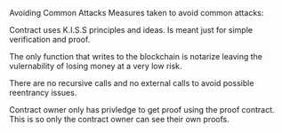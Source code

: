 Avoiding Common Attacks
Measures taken to avoid common attacks:


Contract uses K.I.S.S principles and ideas. Is meant just for simple verification and proof.

The only function that writes to the blockchain is notarize leaving the vulernability of losing money at a very low risk.

There are no recursive calls and no external calls to avoid possible reentrancy issues.

Contract owner only has privledge to get proof using the proof contract. This is so only the contract owner can see their own proofs.